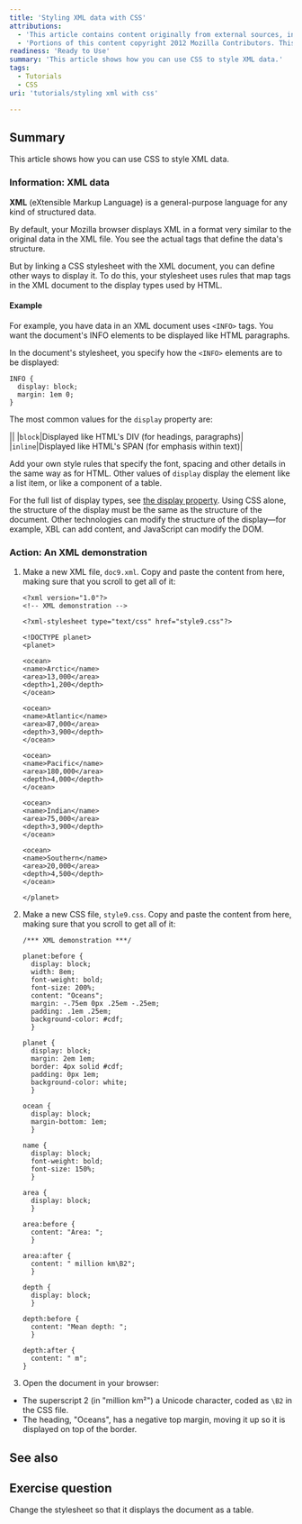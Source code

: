 ```yaml
---
title: 'Styling XML data with CSS'
attributions:
  - 'This article contains content originally from external sources, including ones licensed under the CC-BY-SA license. [![cc-by-sa-small-wpd.png](/assets/public/c/c8/cc-by-sa-small-wpd.png)](http://creativecommons.org/licenses/by-sa/3.0/us/)'
  - 'Portions of this content copyright 2012 Mozilla Contributors. This article contains work licensed under the Creative Commons Attribution-Sharealike License v2.5 or later. The original work is available at Mozilla Developer Network: [Article](https://developer.mozilla.org/en-US/docs/CSS/Getting_Started/XML_data)'
readiness: 'Ready to Use'
summary: 'This article shows how you can use CSS to style XML data.'
tags:
  - Tutorials
  - CSS
uri: 'tutorials/styling xml with css'

---
```

## Summary

This article shows how you can use CSS to style XML data.

### Information: XML data

**XML** (eXtensible Markup Language) is a general-purpose language for any kind of structured data.

By default, your Mozilla browser displays XML in a format very similar to the original data in the XML file. You see the actual tags that define the data's structure.

But by linking a CSS stylesheet with the XML document, you can define other ways to display it. To do this, your stylesheet uses rules that map tags in the XML document to the display types used by HTML.

#### Example

For example, you have data in an XML document uses `<INFO>` tags. You want the document's INFO elements to be displayed like HTML paragraphs.

In the document's stylesheet, you specify how the `<INFO>` elements are to be displayed:

```
INFO {
  display: block;
  margin: 1em 0;
}
```

The most common values for the `display` property are:

||
|`block`|Displayed like HTML's DIV (for headings, paragraphs)|
|`inline`|Displayed like HTML's SPAN (for emphasis within text)|

Add your own style rules that specify the font, spacing and other details in the same way as for HTML. Other values of `display` display the element like a list item, or like a component of a table.

For the full list of display types, see [the display property](/css/properties/display). Using CSS alone, the structure of the display must be the same as the structure of the document. Other technologies can modify the structure of the display—for example, XBL can add content, and JavaScript can modify the DOM.

### Action: An XML demonstration

1.  Make a new XML file, `doc9.xml`. Copy and paste the content from here, making sure that you scroll to get all of it:

    ```
    <?xml version="1.0"?>
    <!-- XML demonstration -->

    <?xml-stylesheet type="text/css" href="style9.css"?>

    <!DOCTYPE planet>
    <planet>

    <ocean>
    <name>Arctic</name>
    <area>13,000</area>
    <depth>1,200</depth>
    </ocean>

    <ocean>
    <name>Atlantic</name>
    <area>87,000</area>
    <depth>3,900</depth>
    </ocean>

    <ocean>
    <name>Pacific</name>
    <area>180,000</area>
    <depth>4,000</depth>
    </ocean>

    <ocean>
    <name>Indian</name>
    <area>75,000</area>
    <depth>3,900</depth>
    </ocean>

    <ocean>
    <name>Southern</name>
    <area>20,000</area>
    <depth>4,500</depth>
    </ocean>

    </planet>
    ```

2.  Make a new CSS file, `style9.css`. Copy and paste the content from here, making sure that you scroll to get all of it:

    ```
    /*** XML demonstration ***/

    planet:before {
      display: block;
      width: 8em;
      font-weight: bold;
      font-size: 200%;
      content: "Oceans";
      margin: -.75em 0px .25em -.25em;
      padding: .1em .25em;
      background-color: #cdf;
      }

    planet {
      display: block;
      margin: 2em 1em;
      border: 4px solid #cdf;
      padding: 0px 1em;
      background-color: white;
      }

    ocean {
      display: block;
      margin-bottom: 1em;
      }

    name {
      display: block;
      font-weight: bold;
      font-size: 150%;
      }

    area {
      display: block;
      }

    area:before {
      content: "Area: ";
      }

    area:after {
      content: " million km\B2";
      }

    depth {
      display: block;
      }

    depth:before {
      content: "Mean depth: ";
      }

    depth:after {
      content: " m";
    }
    ```

3.  Open the document in your browser:

-   The superscript 2 (in "million km²") a Unicode character, coded as `\B2` in the CSS file.
-   The heading, "Oceans", has a negative top margin, moving it up so it is displayed on top of the border.

## See also

## Exercise question

Change the stylesheet so that it displays the document as a table.
